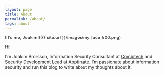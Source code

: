 ```yaml
---
layout: page
title: About 
permalink: /about/
tags: about
---
```



![I‘s me, Joakim!]({{ site.url }}/images/my_face_500.png)

Hi!

I‘m Joakim Brorsson, Information Security Consultant at [Combitech](http://www.combitech.com/) and Security Development Lead at [Apptimate](https://apptimate.io/). I‘m passionate about information security and run this blog to write about my thoughts about it.


